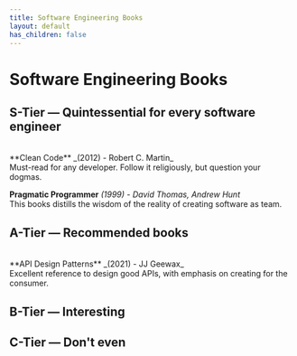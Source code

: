 ```yaml
---
title: Software Engineering Books
layout: default
has_children: false
---
```


 <style>
        .gray-paragraph {
            color: #A9A9A9;
        }
    </style>

<h1>Software Engineering Books</h1>

<h2>S-Tier — Quintessential for every software engineer </h2>
<br>
**Clean Code**  _(2012) - Robert C. Martin_ <br>
Must-read for any developer. Follow it religiously, but question your dogmas.

**Pragmatic Programmer** _(1999) - David Thomas, Andrew Hunt_ <br>
This books distills the wisdom of the reality of creating software as team.

<h2>A-Tier — Recommended books</h2>
<br>
**API Design Patterns** _(2021) - JJ Geewax_ <br>
Excellent reference to design good APIs, with emphasis on creating for the consumer.


<h2>B-Tier — Interesting</h2>


<h2>C-Tier — Don't even</h2>

 <p hidden>
**Book** _(XXXX) - Foo_ <br>
Lorem Ipsum
</p> 